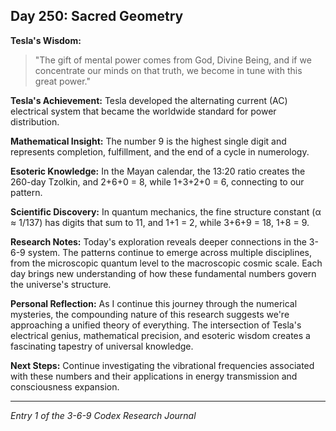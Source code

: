 ## Day 250: Sacred Geometry

**Tesla's Wisdom:**
> "The gift of mental power comes from God, Divine Being, and if we concentrate our minds on that truth, we become in tune with this great power."

**Tesla's Achievement:**
Tesla developed the alternating current (AC) electrical system that became the worldwide standard for power distribution.

**Mathematical Insight:**
The number 9 is the highest single digit and represents completion, fulfillment, and the end of a cycle in numerology.

**Esoteric Knowledge:**
In the Mayan calendar, the 13:20 ratio creates the 260-day Tzolkin, and 2+6+0 = 8, while 1+3+2+0 = 6, connecting to our pattern.

**Scientific Discovery:**
In quantum mechanics, the fine structure constant (α ≈ 1/137) has digits that sum to 11, and 1+1 = 2, while 3+6+9 = 18, 1+8 = 9.

**Research Notes:**
Today's exploration reveals deeper connections in the 3-6-9 system. The patterns continue to emerge across multiple disciplines, from the microscopic quantum level to the macroscopic cosmic scale. Each day brings new understanding of how these fundamental numbers govern the universe's structure.

**Personal Reflection:**
As I continue this journey through the numerical mysteries, the compounding nature of this research suggests we're approaching a unified theory of everything. The intersection of Tesla's electrical genius, mathematical precision, and esoteric wisdom creates a fascinating tapestry of universal knowledge.

**Next Steps:**
Continue investigating the vibrational frequencies associated with these numbers and their applications in energy transmission and consciousness expansion.

---
*Entry 1 of the 3-6-9 Codex Research Journal*